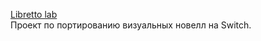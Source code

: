 <a href="https://alkohole.github.io/">Libretto lab</a><br>
Проект по портированию визуальных новелл на Switch.
